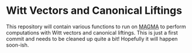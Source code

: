 # Witt Vectors and Canonical Liftings

This repository will contain various functions to run on
[MAGMA](http://magma.maths.usyd.edu.au/magma/) to perform computations
with Witt vectors and canonical liftings.  This is just a first commit
and needs to be cleaned up quite a bit!  Hopefully it will happen
soon-ish.


